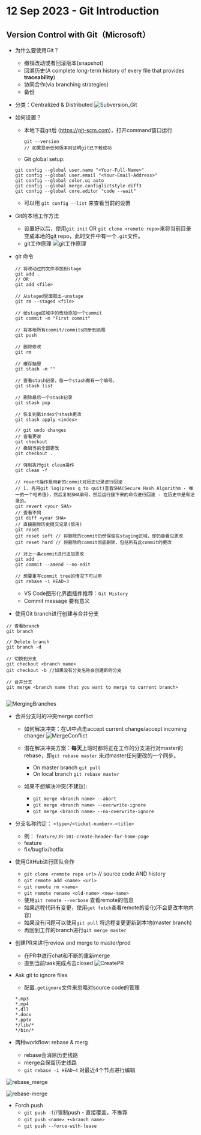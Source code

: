 # 12 Sep 2023 - Git Introduction

## Version Control with Git（Microsoft）

- 为什么要使用Git？
    - 撤销改动或者回滚版本(snapshot)
    - 回溯历史(A complete long-term history of every file that provides **traceability**)
    - 协同合作(via branching strategies)
    - 备份

- 分类：Centralized & Distributed
![Subversion_Git](assets/Subversion_Git.png)
- 如何设置？
    - 本地下载git后 (https://git-scm.com)，打开command窗口运行
        ```git
        git --version
        // 如果显示任何版本则证明git已下载成功
        ```
    - Git global setup:
    ```git
    git config --global user.name "<Your-Full-Name>"
    git config --global user.email "<Your-Email-Address>"
    git config --global color.ui auto
    git config --global merge.configlictstyle diff3
    git config --global core.editor "code --wait"
    ```
    - 可以用 `git config --list` 来查看当前的设置

- Git的本地工作方法
     - 设置好以后，使用`git init` OR `git clone <remote repo>`来将当前目录变成本地的git repo，此时文件中有一个`.git`文件。
    - git工作原理
    ![git工作原理](assets/git%E5%B7%A5%E4%BD%9C%E5%8E%9F%E7%90%86.png)
    
- git 命令
    ```git
    // 将改动过的文件添加到stage
    git add .
    // OR
    git add <file>
    
    // 从staged里面取出-unstage
    git rm --staged <file>
    
    // 给stage区域中的改动添加一个commit
    git commit -m "First commit"
    
    // 将本地所有commit/commits同步到远程
    git push
    
    // 删除修改
    git rm
    
    // 缓存抽屉 
    git stash -m ""
    
    // 查看stash记录，每一个stash都有一个编号。
    git stash list
    
    // 删除最后一个stash记录
    git stash pop
    
    // 恢复到第index个stash更改
    git stash apply <index>
    
    // git undo changes
    // 查看更改
    git checkout
    // 撤销当前全部更改
    git checkout .
    
    // 强制执行git clean操作
    git clean -f
    
    // revert操作是用新的commit对历史记录进行回滚
    // 1. 先用git log(press q to quit)查看SHA(Secure Hash Algorithm - 唯一的一个哈希值)，然后复制SHA编号，然后运行接下来的命令进行回滚 - 在历史中是有记录的。
    git revert <your SHA>
    // 查看不同
    git diff <your SHA>
    // 直接删除历史提交记录(慎用)
    git reset
    git reset soft // 将删除的commit仍然保留在staging区域，即仍能看见更改
    git reset hard // 将删除的commit彻底删除，包括所有此commit的更改
    
    // 对上一条commit进行追加更改
    git add .
    git commit --amend --no-edit
    
    // 想要重写commit tree的情况下可以用
    git rebase -i HEAD~3
    ```
    - VS Code图形化界面插件推荐：`Git History`
    - Commit message 要有意义

    
- 使用Git branch进行创建与合并分支
```git
// 查看branch
git branch

// Delete branch
git branch -d 

// 切换到分支
git checkout <branch name>
git checkout -b //如果没有分支名称会创建新的分支

// 合并分支
git merge <branch name that you want to merge to current branch>


```
![MergingBranches](assets/MergingBranches.png)
- 合并分支时的冲突merge conflict
    - 如何解决冲突：在UI中点击accept current change/accept incoming change/<edit yourself and commit>
![MergeConflict](assets/MergeConflict.png)
    - 潜在解决冲突方案：**每天**上班时都将正在工作的分支进行对master的rebase，即`git rebase master` 来对master任何更改的一个同步。
        - On master branch `git pull`
        - On local branch `git rebase master`

    - 如果不想解决冲突(不建议):
        - `git merge <branch name> --abort`
        - `git merge <branch name> --overwrite-ignore`
        - `git merge <branch name> --no-overwrite-ignore`
- 分支名称约定：
    `<type>/<ticket-number>-<title>`
    - 例： `feature/JR-101-create-header-for-home-page`
    - feature
    - fix/bugfix/hotfix

- 使用GitHub进行团队合作
    - `git clone <remote repo url>` // source code AND history
    - `git remote add <name> <url>`
    - `git remote rm <name>`
    - `git remote rename <old-name> <new-name>`
    - 使用`git remote --verbose` 查看remote的信息
    - 如果远程代码有变更，使用`get fetch`查看remote的变化(不会更改本地内容)
    - 如果没有问题可以使用`git pull` 将远程变更更新到本地(master branch)
    - 再回到工作的branch进行`git merge master`

- 创建PR来进行review and merge to master/prod
    - 在PR中进行chat和不断的重新merge
    - 直到当前task完成点击closed
![CreatePR](assets/CreatePR.png)

- Ask git to ignore files
    - 配置`.getignore`文件来忽略对source code的管理
    ```git
    *.mp3
    *.mp4
    *.dll
    *.docx
    *.pptx
    */lib/*
    */bin/*
    ```
    
- 两种workflow: rebase & merg
    - rebase会消除历史线路
    - merge会保留历史线路
    - `git rebase -i HEAD~4` 对最近4个节点进行编辑

![rebase_merge](assets/rebase_merge.png)
   
   ![rebase-merge](assets/rebase&merge.png)

- Forch push
    - `git push -f`//强制push - 直接覆盖，不推荐
    - `git push <name> +<branch name>`
    - `git push --force-with-lease`